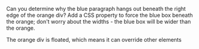 Can you determine why the blue paragraph hangs out beneath the right edge of
the orange div? Add a CSS property to force the blue box beneath the orange;
don't worry about the widths - the blue box will be wider than the orange.

The orange div is floated, which means it can override other elements
